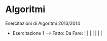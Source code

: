 Algoritmi
=========

Esercitazioni di Algoritmi 2013/2014

- Esercitazione 1 -->
  Fatto:              Da Fare:
                    |
                    |
                    |
                    |
                    |
                    |
                    |
                    
